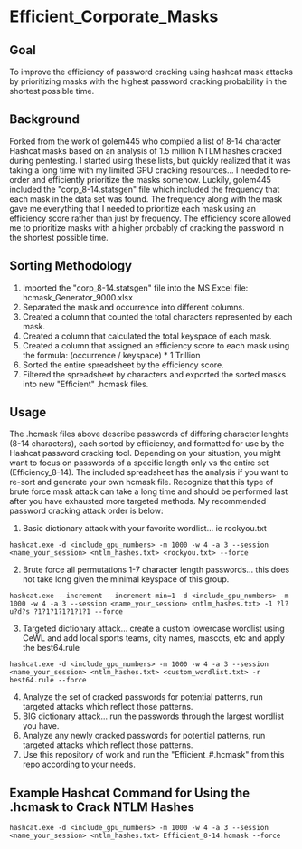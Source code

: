 # Efficient_Corporate_Masks

## Goal
To improve the efficiency of password cracking using hashcat mask attacks by prioritizing masks with the highest password cracking probability in the shortest possible time.

## Background
Forked from the work of golem445 who compiled a list of 8-14 character Hashcat masks based on an analysis of 1.5 million NTLM hashes cracked during pentesting.  I started using these lists, but quickly realized that it was taking a long time with my limited GPU cracking resources...  I needed to re-order and efficiently prioritize the masks somehow.  Luckily, golem445 included the "corp_8-14.statsgen" file which included the frequency that each mask in the data set was found.  The frequency along with the mask gave me everything that I needed to prioritize each mask using an efficiency score rather than just by frequency.  The efficiency score allowed me to prioritize masks with a higher probably of cracking the password in the shortest possible time.

## Sorting Methodology
1) Imported the "corp_8-14.statsgen" file into the MS Excel file: hcmask_Generator_9000.xlsx
2) Separated the mask and occurrence into different columns.
2) Created a column that counted the total characters represented by each mask.
3) Created a column that calculated the total keyspace of each mask.
4) Created a column that assigned an efficiency score to each mask using the formula: (occurrence / keyspace) * 1 Trillion
5) Sorted the entire spreadsheet by the efficiency score.
6) Filtered the spreadsheet by characters and exported the sorted masks into new "Efficient" .hcmask files.

## Usage
The .hcmask files above describe passwords of differing character lenghts (8-14 characters), each sorted by efficiency, and formatted for use by the Hashcat password cracking tool.  Depending on your situation, you might want to focus on passwords of a specific length only vs the entire set (Efficiency_8-14).  The included spreadsheet has the analysis if you want to re-sort and generate your own hcmask file.  Recognize that this type of brute force mask attack can take a long time and should be performed last after you have exhausted more targeted methods.  My recommended password cracking attack order is below:

1) Basic dictionary attack with your favorite wordlist... ie rockyou.txt
```
hashcat.exe -d <include_gpu_numbers> -m 1000 -w 4 -a 3 --session <name_your_session> <ntlm_hashes.txt> <rockyou.txt> --force
```
2) Brute force all permutations 1-7 character length passwords... this does not take long given the minimal keyspace of this group.
```
hashcat.exe --increment --increment-min=1 -d <include_gpu_numbers> -m 1000 -w 4 -a 3 --session <name_your_session> <ntlm_hashes.txt> -1 ?l?u?d?s ?1?1?1?1?1?1?1 --force
```
3) Targeted dictionary attack... create a custom lowercase wordlist using CeWL and add local sports teams, city names, mascots, etc and apply the best64.rule
```
hashcat.exe -d <include_gpu_numbers> -m 1000 -w 4 -a 3 --session <name_your_session> <ntlm_hashes.txt> <custom_wordlist.txt> -r best64.rule --force
```
4) Analyze the set of cracked passwords for potential patterns, run targeted attacks which reflect those patterns.
5) BIG dictionary attack... run the passwords through the largest wordlist you have.
6) Analyze any newly cracked passwords for potential patterns, run targeted attacks which reflect those patterns.
7) Use this repository of work and run the "Efficient_#.hcmask" from this repo according to your needs.

## Example Hashcat Command for Using the .hcmask to Crack NTLM Hashes
```
hashcat.exe -d <include_gpu_numbers> -m 1000 -w 4 -a 3 --session <name_your_session> <ntlm_hashes.txt> Efficient_8-14.hcmask --force
```
